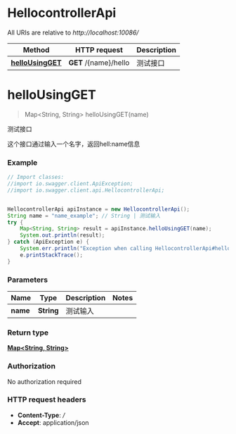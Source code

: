 # HellocontrollerApi

All URIs are relative to *http://localhost:10086/*

Method | HTTP request | Description
------------- | ------------- | -------------
[**helloUsingGET**](HellocontrollerApi.md#helloUsingGET) | **GET** /{name}/hello | 测试接口


<a name="helloUsingGET"></a>
# **helloUsingGET**
> Map&lt;String, String&gt; helloUsingGET(name)

测试接口

这个接口通过输入一个名字，返回hell:name信息

### Example
```java
// Import classes:
//import io.swagger.client.ApiException;
//import io.swagger.client.api.HellocontrollerApi;


HellocontrollerApi apiInstance = new HellocontrollerApi();
String name = "name_example"; // String | 测试输入
try {
    Map<String, String> result = apiInstance.helloUsingGET(name);
    System.out.println(result);
} catch (ApiException e) {
    System.err.println("Exception when calling HellocontrollerApi#helloUsingGET");
    e.printStackTrace();
}
```

### Parameters

Name | Type | Description  | Notes
------------- | ------------- | ------------- | -------------
 **name** | **String**| 测试输入 |

### Return type

[**Map&lt;String, String&gt;**](Map.md)

### Authorization

No authorization required

### HTTP request headers

 - **Content-Type**: *_/_*
 - **Accept**: application/json

